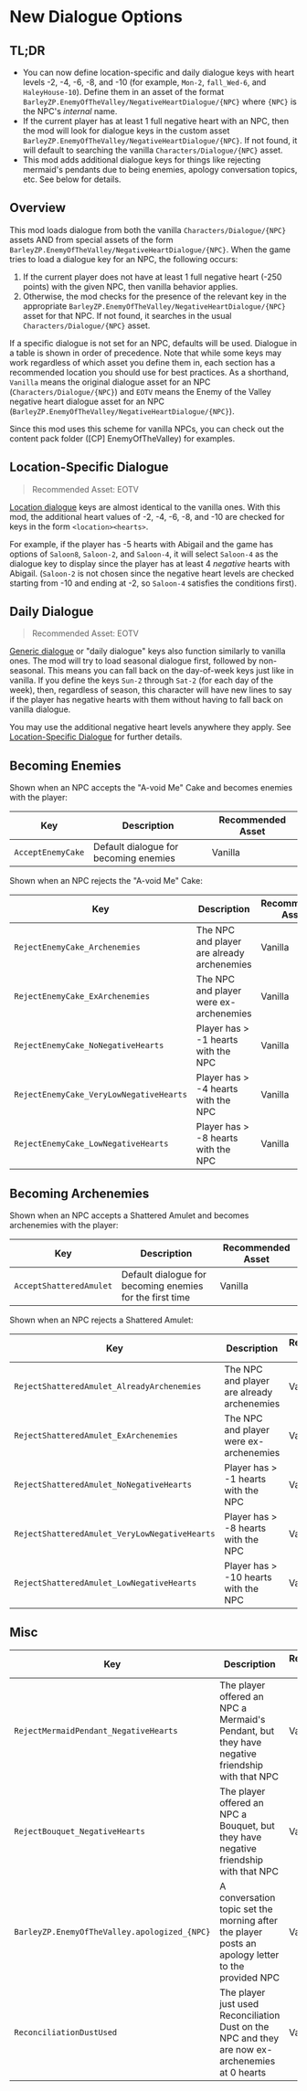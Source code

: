 # New Dialogue Options

## TL;DR

- You can now define location-specific and daily dialogue keys with heart levels -2, -4, -6, -8, and -10 (for example, `Mon-2`, `fall_Wed-6`, and `HaleyHouse-10`). Define them in an asset of the format `BarleyZP.EnemyOfTheValley/NegativeHeartDialogue/{NPC}` where `{NPC}` is the NPC's *internal* name.
- If the current player has at least 1 full negative heart with an NPC, then the mod will look for dialogue keys in the custom asset `BarleyZP.EnemyOfTheValley/NegativeHeartDialogue/{NPC}`. If not found, it will default to searching the vanilla `Characters/Dialogue/{NPC}` asset.
- This mod adds additional dialogue keys for things like rejecting mermaid's pendants due to being enemies, apology conversation topics, etc. See below for details.

## Overview

This mod loads dialogue from both the vanilla `Characters/Dialogue/{NPC}` assets AND from special assets of the form
`BarleyZP.EnemyOfTheValley/NegativeHeartDialogue/{NPC}`. When the game tries to load a dialogue key for an NPC, the following
occurs:

1. If the current player does not have at least 1 full negative heart (-250 points) with the given NPC, then vanilla behavior applies.
2. Otherwise, the mod checks for the presence of the relevant key in the appropriate `BarleyZP.EnemyOfTheValley/NegativeHeartDialogue/{NPC}` asset for that NPC. If not found, it searches in the usual `Characters/Dialogue/{NPC}` asset.

If a specific dialogue is not set for an NPC, defaults will be used. Dialogue in a table is shown in order of precedence.
Note that while some keys may work regardless of which asset you define them in, each section has a recommended location you should
use for best practices. As a shorthand, `Vanilla` means the original dialogue asset for an NPC (`Characters/Dialogue/{NPC}`) and
`EOTV` means the Enemy of the Valley negative heart dialogue asset for an NPC (`BarleyZP.EnemyOfTheValley/NegativeHeartDialogue/{NPC}`).

Since this mod uses this scheme for vanilla NPCs, you can check out the content pack folder (\[CP\] EnemyOfTheValley) for examples.

## Location-Specific Dialogue

> Recommended Asset: EOTV

[Location dialogue](https://stardewvalleywiki.com/Modding:Dialogue#Location_dialogue) keys are almost identical to the vanilla ones.
With this mod, the additional heart values of -2, -4, -6, -8, and -10 are checked for keys in the form `<location><hearts>`.

For example, if the player has -5 hearts with Abigail and the game has options of `Saloon8`, `Saloon-2`, and `Saloon-4`, 
it will select `Saloon-4` as the dialogue key to display since the player has at least 4 *negative* hearts with Abigail.
(`Saloon-2` is not chosen since the negative heart levels are checked starting from -10 and ending at -2, so `Saloon-4`
satisfies the conditions first).

## Daily Dialogue

> Recommended Asset: EOTV

[Generic dialogue](https://stardewvalleywiki.com/Modding:Dialogue#Generic_dialogue) or "daily dialogue" keys also function similarly to vanilla ones.
The mod will try to load seasonal dialogue first, followed by non-seasonal. This means you can fall back on the day-of-week keys just like in vanilla.
If you define the keys `Sun-2` through `Sat-2` (for each day of the week), then, regardless of season, this character will have new lines to say if the player
has negative hearts with them without having to fall back on vanilla dialogue.

You may use the additional negative heart levels anywhere they apply. See [Location-Specific Dialogue](#location-specific-dialogue) for further details.

## Becoming Enemies

Shown when an NPC accepts the "A-void Me" Cake and becomes enemies with the player:

| Key               | Description                           | Recommended Asset |
|-------------------|---------------------------------------|-------------------|
| `AcceptEnemyCake` | Default dialogue for becoming enemies | Vanilla           |

Shown when an NPC rejects the "A-void Me" Cake:

| Key                                     | Description                                | Recommended Asset |
|-----------------------------------------|--------------------------------------------|-------------------|
| `RejectEnemyCake_Archenemies`           | The NPC and player are already archenemies | Vanilla           |
| `RejectEnemyCake_ExArchenemies`         | The NPC and player were ex-archenemies     | Vanilla           |
| `RejectEnemyCake_NoNegativeHearts`      | Player has > -1 hearts with the NPC        | Vanilla           |
| `RejectEnemyCake_VeryLowNegativeHearts` | Player has > -4 hearts with the NPC        | Vanilla           |
| `RejectEnemyCake_LowNegativeHearts`     | Player has > -8 hearts with the NPC        | Vanilla           |

## Becoming Archenemies

Shown when an NPC accepts a Shattered Amulet and becomes archenemies with the player:

| Key                     | Description                                              | Recommended Asset |
|-------------------------|----------------------------------------------------------|-------------------|
| `AcceptShatteredAmulet` | Default dialogue for becoming enemies for the first time | Vanilla           |

Shown when an NPC rejects a Shattered Amulet:

| Key                                           | Description                                | Recommended Asset |
|-----------------------------------------------|--------------------------------------------|-------------------|
| `RejectShatteredAmulet_AlreadyArchenemies`    | The NPC and player are already archenemies | Vanilla           |
| `RejectShatteredAmulet_ExArchenemies`         | The NPC and player were ex-archenemies     | Vanilla           |
| `RejectShatteredAmulet_NoNegativeHearts`      | Player has > -1 hearts with the NPC        | Vanilla           |
| `RejectShatteredAmulet_VeryLowNegativeHearts` | Player has > -8 hearts with the NPC        | Vanilla           |
| `RejectShatteredAmulet_LowNegativeHearts`     | Player has > -10 hearts with the NPC       | Vanilla           |

## Misc

| Key                                          | Description                                                                                       | Recommended Asset |
|----------------------------------------------|---------------------------------------------------------------------------------------------------|-------------------|
| `RejectMermaidPendant_NegativeHearts`        | The player offered an NPC a Mermaid's Pendant, but they have negative friendship with that NPC    | Vanilla           |
| `RejectBouquet_NegativeHearts`               | The player offered an NPC a Bouquet, but they have negative friendship with that NPC              | Vanilla           |
| `BarleyZP.EnemyOfTheValley.apologized_{NPC}` | A conversation topic set the morning after the player posts an apology letter to the provided NPC | Vanilla           |
| `ReconciliationDustUsed`                     | The player just used Reconciliation Dust on the NPC and they are now ex-archenemies at 0 hearts   | Vanilla           |

